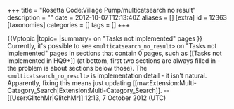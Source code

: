 +++
title = "Rosetta Code:Village Pump/multicatsearch no result"
description = ""
date = 2012-10-07T12:13:40Z
aliases = []
[extra]
id = 12363
[taxonomies]
categories = []
tags = []
+++

{{Vptopic
|topic=<multicatsearch no result>
|summary=<code><multicatsearch no result></code> on "Tasks not implemented" pages
}}
Currently, it's possible to see <code><multicatsearch_no_result></code> on "Tasks not implemented" pages in sections that contain 0 pages, such as [[Tasks not implemented in HQ9+]] (at bottom, first two sections are always filled in - the problem is about sections below those). The <code><multicatsearch_no_result></code> is implementation detail - it isn't natural. Apparently, fixing this means just updating [[mw:Extension:Multi-Category_Search|Extension:Multi-Category_Search]]. --[[User:GlitchMr|GlitchMr]] 12:13, 7 October 2012 (UTC)
